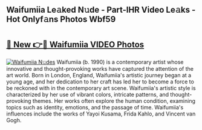 ## Waifumiia Le𝚊ked N𝚞de - Part-lHR Video Le𝚊ks - Hot Onlyf𝚊ns Photos Wbf59

# <h2><a href="http://ab39321.deff.icu/?id=Waifumiia">🔗 New 👉🔴 Waifumiia VIDEO Photos</a></h2>

[![Waifumiia N𝚞des](https://i.imgur.com/rIISA9y.gif)](http://ab39321.deff.icu/?id=Waifumiia)
Waifumiia (b. 1990) is a contemporary artist whose innovative and thought-provoking works have captured the attention of the art world. Born in London, England, Waifumiia's artistic journey began at a young age, and her dedication to her craft has led her to become a force to be reckoned with in the contemporary art scene. Waifumiia's artistic style is characterized by her use of vibrant colors, intricate patterns, and thought-provoking themes. Her works often explore the human condition, examining topics such as identity, emotions, and the passage of time. Waifumiia's influences include the works of Yayoi Kusama, Frida Kahlo, and Vincent van Gogh.
